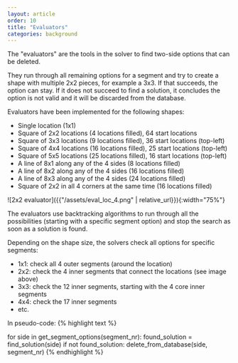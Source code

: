 ```yaml
---
layout: article
order: 10
title: "Evaluators"
categories: background
---
```

The "evaluators" are the tools in the solver to find two-side options that can be deleted.

They run through all remaining options for a segment and try to create a shape with multiple 2x2 pieces, for example a 3x3.
If that succeeds, the option can stay.
If it does not succeed to find a solution, it concludes the option is not valid and it will be discarded from the database.

Evaluators have been implemented for the following shapes:
- Single location (1x1)
- Square of 2x2 locations (4 locations filled), 64 start locations
- Square of 3x3 locations (9 locations filled), 36 start locations (top-left)
- Square of 4x4 locations (16 locations filled), 25 start locations (top-left)
- Square of 5x5 locations (25 locations filled), 16 start locations (top-left)
- A line of 8x1 along any of the 4 sides (8 locations filled)
- A line of 8x2 along any of the 4 sides (16 locations filled)
- A line of 8x3 along any of the 4 sides (24 locations filled)
- Square of 2x2 in all 4 corners at the same time (16 locations filled)

![2x2 evaluator]({{"/assets/eval_loc_4.png" | relative_url}}){:width="75%"}

The evaluators use backtracking algorithms to run through all the possibilities (starting with a specific segment option) and stop the search as soon as a solution is found.

Depending on the shape size, the solvers check all options for specific segments:
- 1x1: check all 4 outer segments (around the location)
- 2x2: check the 4 inner segments that connect the locations (see image above)
- 3x3: check the 12 inner segments, starting with the 4 core inner segments 
- 4x4: check the 17 inner segments
- etc.

In pseudo-code:
{% highlight text %}

for side in get_segment_options(segment_nr):
    found_solution = find_solution(side)
    if not found_solution:
        delete_from_database(side, segment_nr)
{% endhighlight %}
